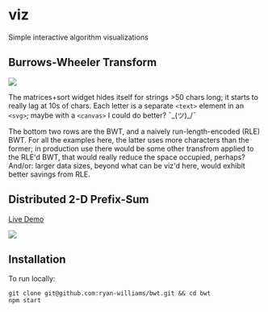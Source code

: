 # viz
Simple interactive algorithm visualizations

## Burrows-Wheeler Transform

![](https://camo.githubusercontent.com/6e1e970fcbf1a6202f6b5a604e90e3303a71e0c0/68747470733a2f2f64337676366c703535716a6171632e636c6f756466726f6e742e6e65742f6974656d732f31553161314e3246336a33343266317a306330702f53637265656e2532305265636f7264696e67253230323031362d31302d3331253230617425323030312e3238253230504d2e6769663f582d436c6f75644170702d56697369746f722d49643d343836373430)

The matrices+sort widget hides itself for strings >50 chars long; it starts to really lag at 10s of chars. Each letter is a separate `<text>` element in an `<svg>`; maybe with a `<canvas>` I could do better? ¯\_(ツ)_/¯

The bottom two rows are the BWT, and a naively run-length-encoded (RLE) BWT. For all the examples here, the latter uses more characters than the former; in production use there would be some other transfrom applied to the RLE'd BWT, that would really reduce the space occupied, perhaps? And/or: larger data sizes, beyond what can be viz'd here, would exhibit better savings from RLE.

## Distributed 2-D Prefix-Sum

[Live Demo](https://bwt.runsascoded.com/grid)

![](https://d3vv6lp55qjaqc.cloudfront.net/items/1c302C09271q2r2P1t1M/Screen%20Recording%202017-02-08%20at%2001.26%20AM.gif?X-CloudApp-Visitor-Id=486740)

## Installation

To run locally:

```
git clone git@github.com:ryan-williams/bwt.git && cd bwt
npm start
```
